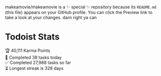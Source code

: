 makeamovie/makeamovie is a ✨ special ✨ repository because its `README.md` (this file) appears on your GitHub profile.
You can click the Preview link to take a look at your changes. darn right ya can

# Todoist Stats

<!-- TODO-IST:START -->
🏆  40,111 Karma Points           
🌸  Completed 38 tasks today           
✅  Completed 27,988 tasks so far           
⏳  Longest streak is 328 days
<!-- TODO-IST:END -->